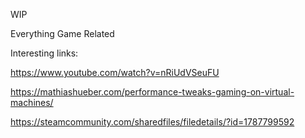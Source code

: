 WIP

Everything Game Related

Interesting links:

https://www.youtube.com/watch?v=nRiUdVSeuFU

https://mathiashueber.com/performance-tweaks-gaming-on-virtual-machines/

https://steamcommunity.com/sharedfiles/filedetails/?id=1787799592
